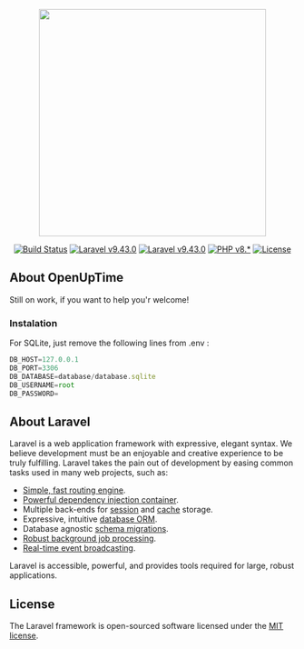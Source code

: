 <p align="center"><a href="https://laravel.com" target="_blank"><img src="https://raw.githubusercontent.com/laravel/art/master/logo-lockup/5%20SVG/2%20CMYK/1%20Full%20Color/laravel-logolockup-cmyk-red.svg" width="400"></a></p>

<p align="center">
<a href="https://travis-ci.org/laravel/framework"><img src="https://travis-ci.org/laravel/framework.svg" alt="Build Status"></a>
<a href="https://vitejs.dev/"><img src="https://img.shields.io/badge/VITE-v3.2.5-brightgreen" alt="Laravel v9.43.0"></a>
<a href="https://packagist.org/packages/laravel/laravel#v9.3.12"><img src="https://img.shields.io/badge/Laravel-v9.43.0-red" alt="Laravel v9.43.0"></a>
<a href="https://www.php.net/downloads.php"><img src="https://img.shields.io/badge/PHP-v8.*-blue" alt="PHP v8.*"></a>
<a href="https://packagist.org/packages/laravel/framework"><img src="https://img.shields.io/packagist/l/laravel/framework" alt="License"></a>
</p>

## About OpenUpTime

Still on work, if you want to help you'r welcome!

### Instalation

For SQLite, just remove the following lines from .env :

```js
DB_HOST=127.0.0.1
DB_PORT=3306
DB_DATABASE=database/database.sqlite
DB_USERNAME=root
DB_PASSWORD=
```

## About Laravel

Laravel is a web application framework with expressive, elegant syntax. We believe development must be an enjoyable and creative experience to be truly fulfilling. Laravel takes the pain out of development by easing common tasks used in many web projects, such as:

- [Simple, fast routing engine](https://laravel.com/docs/routing).
- [Powerful dependency injection container](https://laravel.com/docs/container).
- Multiple back-ends for [session](https://laravel.com/docs/session) and [cache](https://laravel.com/docs/cache) storage.
- Expressive, intuitive [database ORM](https://laravel.com/docs/eloquent).
- Database agnostic [schema migrations](https://laravel.com/docs/migrations).
- [Robust background job processing](https://laravel.com/docs/queues).
- [Real-time event broadcasting](https://laravel.com/docs/broadcasting).

Laravel is accessible, powerful, and provides tools required for large, robust applications.

## License

The Laravel framework is open-sourced software licensed under the [MIT license](https://opensource.org/licenses/MIT).
